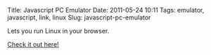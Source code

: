 Title: Javascript PC Emulator
Date: 2011-05-24 10:11
Tags: emulator, javascript, link, linux
Slug: javascript-pc-emulator

Lets you run Linux in your browser.

[Check it out here!](http://bellard.org/jslinux/)

